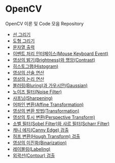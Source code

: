 # OpenCV
OpenCV 이론 및 Code 모음 Repository

<ul>
<li><a href="https://github.com/JeHeeYu/OpenCV/tree/main/Line%20Draw" target="_blank">선 그리기</li>
<li><a href="https://github.com/JeHeeYu/OpenCV/tree/main/Shapes" target="_blank">도형 그리기</li>
<li><a href="https://github.com/JeHeeYu/OpenCV/tree/main/Print%20String" target="_blank">문자열 출력</li>
<li><a href="https://github.com/JeHeeYu/OpenCV/tree/main/EventInterface" target="_blank">이벤트 처리 인터페이스(Mouse Keyboard Event)</li>
<li><a href="https://github.com/JeHeeYu/OpenCV/tree/main/Brightness%20Contrast" target="_blank">영상의 밝기(Brightness)와 명암(Contrast)</li>
<li><a href="https://github.com/JeHeeYu/OpenCV/tree/main/History" target="_blank">히스토그램(Histogram)</li>
  <li><a href="https://github.com/JeHeeYu/OpenCV/tree/main/Arithmetic" target="_blank">영상의 산술 연산</li>
    <li><a href="https://github.com/JeHeeYu/OpenCV/tree/main/Logical" target="_blank">영상의 논리 연산</li>
    <li><a href="https://github.com/JeHeeYu/OpenCV/blob/main/Bluring%20Gaussian/README.md" target="_blank">블러링(Bluring)과 가우시안(Gaussian)</li>
    <li><a href="https://github.com/JeHeeYu/OpenCV/tree/main/Noise%20Filter" target="_blank">노이즈 필터(Noise Filter)</li>
<li><a href="https://github.com/JeHeeYu/OpenCV/tree/main/Sharpening" target="_blank">샤프닝(Sharpening)</li>
<li><a href="https://github.com/JeHeeYu/OpenCV/tree/main/Affine%20Transformation" target="_blank">어파인 변환(Affine Transformation)</li>
  <li><a href="https://github.com/JeHeeYu/OpenCV/blob/main/Transformation" target="_blank">영상의 변환 방법(Transformation)</li>
  <li><a href="https://github.com/JeHeeYu/OpenCV/tree/main/Perspective" target="_blank">영상의 투시 변환(Perspective Transform)</li>
  <li><a href="https://github.com/JeHeeYu/OpenCV/tree/main/Sobel%20Scharr%20Filter" target="_blank">소벨 필터(Sobel Filter)와 샤르 필터(Scharr Filter)</li>
  <li><a href="https://github.com/JeHeeYu/OpenCV/tree/main/Canny%20Edge" target="_blank">캐니 에지(Canny Edge) 검출</li>
    <li><a href="https://github.com/JeHeeYu/OpenCV/tree/main/Hough%20Transform" target="_blank">허프 변환(Hough Transform) 검출</li>
    <li><a href="https://github.com/JeHeeYu/OpenCV/tree/main/Binarization" target="_blank">영상의 이진화(Binarization)</li>
    <li><a href="https://github.com/JeHeeYu/OpenCV/tree/main/Labeling" target="_blank">레이블링(Labeling)</li>
    <li><a href="https://github.com/JeHeeYu/OpenCV/tree/main/Contour" target="_blank">외곽선(Contour) 검출</li>
</ul>


